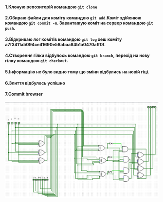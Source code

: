 #### 1.Клоную репозиторій командою `git clone`
#### 2.Обираю файли для коміту командою `git add`.Коміт здійснюю командою `git commit -m`. Завантажую коміт на сервер командою `git push`.
#### 3.Відкриваю лог комітів командою `git log` хеш коміту **a7f3411a5094ce41690e56abaa84b1a0470aff0f**.
#### 4.Створення гілки відбулось командою `git branch`, перехід на нову гілку командою `git checkout`.
#### 5.Інформацію не було видно тому що зміни відбулись на новій гіці.
#### 6.Злиття відбулось успішно
#### 7.Commit browser
 ![alt text](https://github.com/IgorShevtsiv/IK-31/blob/master/Shevtsiv/1.PNG)